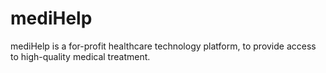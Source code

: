 # mediHelp
mediHelp is a for-profit healthcare technology platform, to provide access to high-quality medical treatment.
